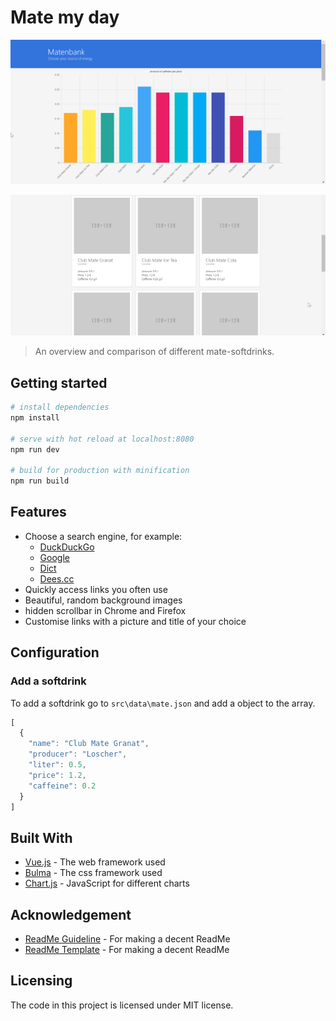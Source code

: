 # Mate my day

![](matenbank-screenshot1.png)

![](matenbank-screenshot2.png)

> An overview and comparison of different mate-softdrinks.

## Getting started
``` bash
# install dependencies
npm install

# serve with hot reload at localhost:8080
npm run dev

# build for production with minification
npm run build
```

## Features

* Choose a search engine, for example:
  - [DuckDuckGo](https://duckduckgo.com/)
  - [Google](https://www.google.com/)
  - [Dict](https://www.dict.cc/)
  - [Dees.cc](https://dees.dict.cc/)
* Quickly access links you often use
* Beautiful, random background images
* hidden scrollbar in Chrome and Firefox
* Customise links with a picture and title of your choice

## Configuration

### Add a softdrink

To add a softdrink go to `src\data\mate.json` and add a object to the array.

```js
[
  {
    "name": "Club Mate Granat",
    "producer": "Loscher",
    "liter": 0.5,
    "price": 1.2,
    "caffeine": 0.2
  }
]
```

## Built With

* [Vue.js](https://vuejs.org/) - The web framework used
* [Bulma](https://bulma.io/) - The css framework used
* [Chart.js](http://www.chartjs.org/) - JavaScript for different charts

## Acknowledgement

* [ReadMe Guideline](https://github.com/jehna/readme-best-practices) - For making a decent ReadMe
* [ReadMe Template](https://gist.github.com/PurpleBooth/109311bb0361f32d87a2) - For making a decent ReadMe

## Licensing

The code in this project is licensed under MIT license.
